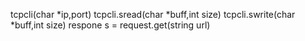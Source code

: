 

tcpcli(char *ip,port)
tcpcli.sread(char *buff,int size)
tcpcli.swrite(char *buff,int size)
respone s = request.get(string url)

